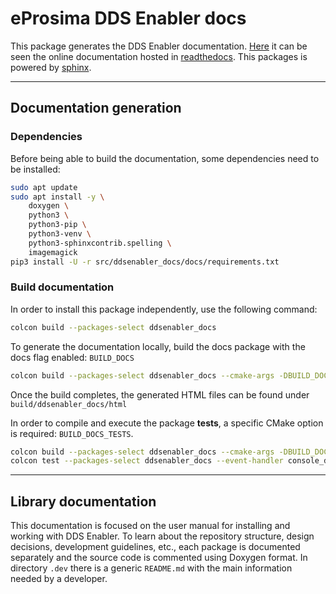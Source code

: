 # eProsima DDS Enabler docs

This package generates the DDS Enabler documentation.
[Here](https://eprosima-dds-enabler.readthedocs.io/en/latest/) it can be seen the online documentation hosted in
[readthedocs](https://readthedocs.org/).
This packages is powered by [sphinx](https://www.sphinx-doc.org/en/master/).

---

## Documentation generation

### Dependencies

Before being able to build the documentation, some dependencies need to be installed:

```bash
sudo apt update
sudo apt install -y \
    doxygen \
    python3 \
    python3-pip \
    python3-venv \
    python3-sphinxcontrib.spelling \
    imagemagick
pip3 install -U -r src/ddsenabler_docs/docs/requirements.txt
```

### Build documentation

In order to install this package independently, use the following command:

```bash
colcon build --packages-select ddsenabler_docs
```

To generate the documentation locally, build the docs package with the docs flag enabled: `BUILD_DOCS`

```bash
colcon build --packages-select ddsenabler_docs --cmake-args -DBUILD_DOCS=ON
```

Once the build completes, the generated HTML files can be found under `build/ddsenabler_docs/html`


In order to compile and execute the package **tests**, a specific CMake option is required: `BUILD_DOCS_TESTS`.

```bash
colcon build --packages-select ddsenabler_docs --cmake-args -DBUILD_DOCS_TESTS=ON
colcon test --packages-select ddsenabler_docs --event-handler console_direct+
```

---

## Library documentation

This documentation is focused on the user manual for installing and working with DDS Enabler.
To learn about the repository structure, design decisions, development guidelines, etc.,
each package is documented separately and the source code is commented using Doxygen format.
In directory `.dev` there is a generic `README.md` with the main information needed by a developer.
